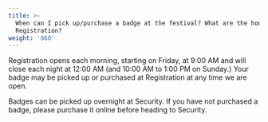 ```yaml
---
title: >-
  When can I pick up/purchase a badge at the festival? What are the hours for
  Registration?
weight: '860'
---
```

Registration opens each morning, starting on Friday, at 9:00 AM and will close each night at 12:00 AM (and 10:00 AM to 1:00 PM on Sunday.) Your badge may be picked up or purchased at Registration at any time we are open.



Badges can be picked up overnight at Security. If you have not purchased a badge, please purchase it online before heading to Security.

